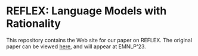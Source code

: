 # REFLEX: Language Models with Rationality
This repository contains the Web site for our paper on REFLEX. The original paper can be viewed <a href="https://arxiv.org/abs/2305.14250">here</a>, and will appear at EMNLP'23.
